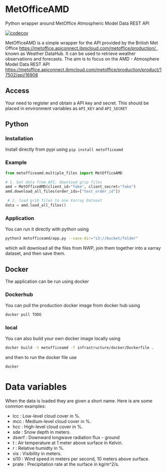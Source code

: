 # MetOfficeAMD
Python wrapper around MetOffice Atmospheric Model Data REST API

[![codecov](https://codecov.io/gh/openclimatefix/MetOfficeAMD/branch/main/graph/badge.svg?token=64JOBKZNCI)](https://codecov.io/gh/openclimatefix/MetOfficeAMD)

MetOfficeAMD is a simple wrapper for the API provided by the British Met Office <https://metoffice.apiconnect.ibmcloud.com/metoffice/production/>_ known as Weather DataHub. It can be used to retrieve weather observations and forecasts. The aim is to focus on the AMD - Atmosphere Model Data REST API <https://metoffice.apiconnect.ibmcloud.com/metoffice/production/product/17502/api/16908>

## Access
Your need to register and obtain a API key and secret. This should be placed in environment variables as `API_KEY` and `API_SECRET`

## Python

### Installation

Install directly from pypi using
```pip install metofficeamd```

### Example

```python
from metofficeamd.multiple_files import MetOfficeAMD

# 1. Get data from API, download grip files
amd = MetOfficeAMD(client_id="fake", client_secret="fake")
amd.download_all_files(order_ids=["test_order_id"])

 # 2. load grib files to one Xarray Dataset
data = amd.load_all_files()
```

### Application

You can run it directly with python using 
```bash
python3 metofficeamd/app.py --save-dir="s3://bucket/folder"
```
which will download all the files from NWP, join them together into a xarray dataset, and then save them.

## Docker
The application can be run using docker
### Dockerhub

You can pull the production docker image from docker hub using
```bash
docker pull TODO
```

### local
You can also build your own docker image locally using
```bash
docker build -t metofficeamd -f infrastructure/docker/Dockerfile .
```
and then to run the docker file use
```bash
docker 
```

# Data variables

When the data is loaded they are given a short name. Here is are some common examples:
- lcc   : Low-level cloud cover in %.
- mcc   : Medium-level cloud cover in %.
- hcc   : High-level cloud cover in %.
- sde   : Snow depth in meters.
- dswrf : Downward longwave radiation flux - ground
- t     : Air temperature at 1 meter above surface in Kelvin.
- r     : Relative humidty in %.
- vis   : Visibility in meters.
- si10  : Wind speed in meters per second, 10 meters above surface.
- prate : Precipitation rate at the surface in kg/m^2/s.

